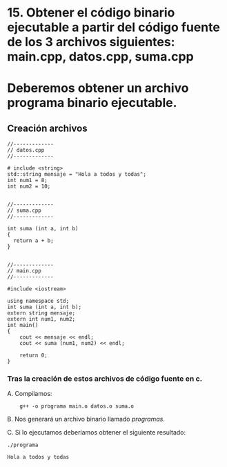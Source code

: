 # 15. Obtener el código binario ejecutable a partir del código fuente de los 3 archivos siguientes: main.cpp, datos.cpp, suma.cpp
# Deberemos obtener un archivo programa binario ejecutable.
## Creación archivos
    //-------------
    // datos.cpp
    //-------------

    # include <string>
    std::string mensaje = "Hola a todos y todas";
    int num1 = 8;
    int num2 = 10;


    //-------------
    // suma.cpp
    //-------------

    int suma (int a, int b) 
    {
      return a + b;
    }


    //-------------
    // main.cpp
    //-------------

    #include <iostream>
    
    using namespace std;
    int suma (int a, int b);
    extern string mensaje;
    extern int num1, num2;
    int main()
    {
        cout << mensaje << endl;
        cout << suma (num1, num2) << endl;
      
        return 0;
    } 

### Tras la creación de estos archivos de código fuente en c.

A. Compilamos:

        g++ -o programa main.o datos.o suma.o

B. Nos generará un archivo binario llamado _programas_.

C. Si lo ejecutamos deberíamos obtener el siguiente resultado:

    ./programa
    
    Hola a todos y todas
